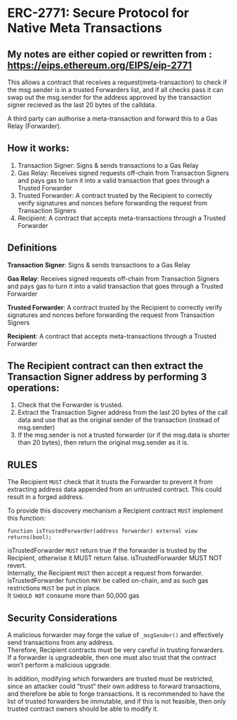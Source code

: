 # ERC-2771: Secure Protocol for Native Meta Transactions
## My notes are either copied or rewritten from : https://eips.ethereum.org/EIPS/eip-2771


This allows a contract that receives a request(meta-transaction) to check if the msg.sender is in a trusted Forwarders list, and if all checks pass it can swap out the msg.sender for the address approved by the transaction signer recieved as the last 20 bytes of the calldata.

A third party can authorise a meta-transaction and forward this to a Gas Relay (Forwarder).

## How it works:
1. Transaction Signer: Signs & sends transactions to a Gas Relay
2. Gas Relay: Receives signed requests off-chain from Transaction Signers and pays gas to turn it into a valid transaction that goes through a Trusted Forwarder
3. Trusted Forwarder: A contract trusted by the Recipient to correctly verify signatures and nonces before forwarding the request from Transaction Signers
4. Recipient: A contract that accepts meta-transactions through a Trusted Forwarder

## Definitions
**Transaction Signer**: Signs & sends transactions to a Gas Relay

**Gas Relay**: Receives signed requests off-chain from Transaction Signers and pays gas to turn it into a valid transaction that goes through a Trusted Forwarder

**Trusted Forwarder**: A contract trusted by the Recipient to correctly verify signatures and nonces before forwarding the request from Transaction Signers

**Recipient**: A contract that accepts meta-transactions through a Trusted Forwarder
## The Recipient contract can then extract the Transaction Signer address by performing 3 operations:

1. Check that the Forwarder is trusted.
2. Extract the Transaction Signer address from the last 20 bytes of the call data and use that as the original sender of the transaction (instead of msg.sender)
3. If the msg.sender is not a trusted forwarder (or if the msg.data is shorter than 20 bytes), then return the original msg.sender as it is.

## RULES

The Recipient `MUST` check that it trusts the Forwarder to prevent it from extracting address data appended from an untrusted contract. This could result in a forged address.

To provide this discovery mechanism a Recipient contract `MUST` implement this function:
```
function isTrustedForwarder(address forwarder) external view returns(bool);
```

isTrustedForwarder `MUST` return true if the forwarder is trusted by the Recipient, otherwise it MUST return false. isTrustedForwarder MUST NOT revert.<br>
Internally, the Recipient `MUST` then accept a request from forwarder.<br>
isTrustedForwarder function `MAY` be called on-chain, and as such gas restrictions `MUST` be put in place. <br>
It `SHOULD NOT` consume more than 50,000 gas<br>

## Security Considerations
A malicious forwarder may forge the value of `_msgSender()` and effectively send transactions from any address.<br>
Therefore, Recipient contracts must be very careful in trusting forwarders. <br>
If a forwarder is upgradeable, then one must also trust that the contract won’t perform a malicious upgrade.<br>

In addition, modifying which forwarders are trusted must be restricted, since an attacker could “trust” their own address to forward transactions, and therefore be able to forge transactions. It is recommended to have the list of trusted forwarders be immutable, and if this is not feasible, then only trusted contract owners should be able to modify it.

